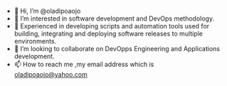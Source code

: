 - 👋 Hi, I’m @oladipoaojo
- 👀 I’m interested in software development and DevOps methodology.
- 🌱 Experienced in developing scripts and automation tools used for building, integrating and deploying software releases to multiple environments.
- 💞️ I’m looking to collaborate on DevOpps Engineering and Applications development.
- 📫 How to reach me ,my email address which is oladipoaojo@yahoo.com

<!---
oladipoaojo/oladipoaojo is a ✨ special ✨ repository because its `README.md` (this file) appears on your GitHub profile.
You can click the Preview link to take a look at your changes.
--->
